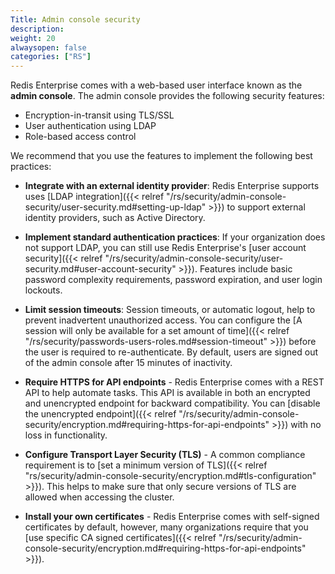 ```yaml
---
Title: Admin console security
description:
weight: 20
alwaysopen: false
categories: ["RS"]
---
```


Redis Enterprise comes with a web-based user interface known as the **admin console**. The admin console provides the following security features:

* Encryption-in-transit using TLS/SSL
* User authentication using LDAP
* Role-based access control

We recommend that you use the features to implement the following best practices:

- **Integrate with an external identity provider**: Redis Enterprise supports uses [LDAP integration]({{< relref "/rs/security/admin-console-security/user-security.md#setting-up-ldap" >}}) to support external identity providers, such as Active Directory.

- **Implement standard authentication practices**: If your organization does not support LDAP, you can still use Redis Enterprise's [user account security]({{< relref "/rs/security/admin-console-security/user-security.md#user-account-security" >}}). Features include basic password complexity requirements, password expiration, and user login lockouts.

- **Limit session timeouts**: Session timeouts, or automatic logout, help to prevent inadvertent unauthorized access. You can configure the [A session will only be available for a set amount of time]({{< relref "/rs/security/passwords-users-roles.md#session-timeout" >}}) before the user is required to re-authenticate. By default, users are signed out of the admin console after 15 minutes of inactivity.

- **Require HTTPS for API endpoints** - Redis Enterprise comes with a REST API to help automate tasks. This API is available in both an encrypted and unencrypted endpoint for backward compatibility. You can [disable the unencrypted endpoint]({{< relref "/rs/security/admin-console-security/encryption.md#requiring-https-for-api-endpoints" >}}) with no loss in functionality.

- **Configure Transport Layer Security (TLS)** - A common compliance requirement is to [set a minimum version of TLS]({{< relref "rs/security/admin-console-security/encryption.md#tls-configuration" >}}). This helps to make sure that only secure versions of TLS are allowed when accessing the cluster.

- **Install your own certificates** - Redis Enterprise comes with self-signed certificates by default, however, many organizations require that you [use specific CA signed certificates]({{< relref "/rs/security/admin-console-security/encryption.md#requiring-https-for-api-endpoints" >}}).
